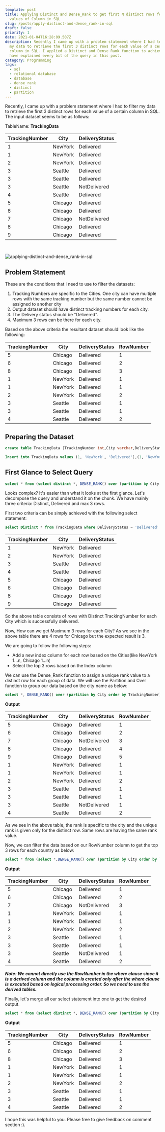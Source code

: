```yaml
---
template: post
title: Applying Distinct and Dense_Rank to get first N distinct rows for each
  values of Column in SQL
slug: /posts/apply-distinct-and-dense_rank-in-sql
draft: false
priority: 1
date: 2021-01-04T16:28:09.507Z
description: Recently I came up with a problem statement where I had to filter
  my data to retrieve the first 3 distinct rows for each value of a certain
  column in SQL. I applied a Distinct and Dense Rank function to achieve this. I
  have explained every bit of the query in this post.
category: Programming
tags:
  - sql
  - relational database
  - database
  - dense_rank
  - distinct
  - partition
---
```

Recently, I came up with a problem statement where I had to filter my data to retrieve the first 3 distinct rows for each value of a certain column in SQL. The input dataset seems to be as follows:

TableName: **TrackingData**

| TrackingNumber | City    | DeliveryStatus |
| -------------- | ------- | -------------- |
| 1              | NewYork | Delivered      |
| 1              | NewYork | Delivered      |
| 2              | NewYork | Delivered      |
| 3              | Seattle | Delivered      |
| 3              | Seattle | Delivered      |
| 3              | Seattle | NotDelivered   |
| 4              | Seattle | Delivered      |
| 5              | Chicago | Delivered      |
| 6              | Chicago | Delivered      |
| 7              | Chicago | NotDelivered   |
| 8              | Chicago | Delivered      |
| 9              | Chicago | Delivered      |
<br/>

![applying-distinct-and-dense_rank-in-sql](/media/optimized-caspar-camille-rubin-fpkvu7rdmco-unsplash.jpg "applying-distinct-and-dense_rank-in-sql  ")

## Problem Statement

These are the conditions that I need to use to filter the datasets:

1. Tracking Numbers are specific to the Cities. One city can have multiple rows with the same tracking number but the same number cannot be assigned to another city 
2. Output dataset should have distinct tracking numbers for each city.
3. The Delivery status should be "Delivered".
4. Maximum 3 rows can be there for each city.

Based on the above criteria the resultant dataset should look like the following:

| TrackingNumber | City    | DeliveryStatus | RowNumber |
| -------------- | ------- | -------------- | --------- |
| 5              | Chicago | Delivered      | 1         |
| 6              | Chicago | Delivered      | 2         |
| 8              | Chicago | Delivered      | 3         |
| 1              | NewYork | Delivered      | 1         |
| 1              | NewYork | Delivered      | 1         |
| 2              | NewYork | Delivered      | 2         |
| 3              | Seattle | Delivered      | 1         |
| 3              | Seattle | Delivered      | 1         |
| 4              | Seattle | Delivered      | 2         |

## Preparing the Dataset

```sql
create table TrackingData (TrackingNumber int,City varchar,DeliveryStatus varchar);
```

```sql
Insert into TrackingData values (1, 'NewYork', 'Delivered'),(1, 'NewYork', 'Delivered'),(2, 'NewYork', 'Delivered'),(3, 'Seattle', 'Delivered'),(3, 'Seattle', 'Delivered'),(3, 'Seattle', 'NotDelivered'),(4, 'Seattle', 'Delivered'),(5, 'Chicago', 'Delivered'),(6, 'Chicago', 'Delivered'),(7, 'Chicago', 'NotDelivered'),(8, 'Chicago', 'Delivered'),(9, 'Chicago', 'Delivered');
```

## First Glance to Select Query

```sql
select * from (select distinct *, DENSE_RANK() over (partition by City order by TrackingNumber) as 'RowNumber' from TrackingData where DeliveryStatus = 'Delivered') as newtable where newtable.RowNumber <=3;
```

Looks complex? It's easier than what it looks at the first glance. Let's decompose the query and understand it on the chunk. We have mainly three criteria: Distinct, Delivered and max 3 rows.

First two criteria can be simply achieved with the following select statement:

```sql
select Distinct * from TrackingData where DeliveryStatus = 'Delivered';
```

| TrackingNumber | City    | DeliveryStatus |
| -------------- | ------- | -------------- |
| 1              | NewYork | Delivered      |
| 2              | NewYork | Delivered      |
| 3              | Seattle | Delivered      |
| 4              | Seattle | Delivered      |
| 5              | Chicago | Delivered      |
| 6              | Chicago | Delivered      |
| 8              | Chicago | Delivered      |
| 9              | Chicago | Delivered      |

So the above table consists of rows with Distinct TrackingNumber for each City which is successfully delivered.

Now, How can we get Maximum 3 rows for each City? As we see in the above table there are 4 rows for Chicago but the expected result is 3.

We are going to follow the following steps:

* Add a new index column for each row based on the Cities(like NewYork 1...n, Chicago 1...n)
* Select the top 3 rows based on the Index column

We can use the Dense_Rank function to assign a unique rank value to a distinct row for each group of data. We will use the Partition and Over function to group our data based on the city name as below:

```sql
select *, DENSE_RANK() over (partition by City order by TrackingNumber) as 'RowNumber' from TrackingData;
```

**Output**

| TrackingNumber | City    | DeliveryStatus | RowNumber |
| -------------- | ------- | -------------- | --------- |
| 5              | Chicago | Delivered      | 1         |
| 6              | Chicago | Delivered      | 2         |
| 7              | Chicago | NotDelivered   | 3         |
| 8              | Chicago | Delivered      | 4         |
| 9              | Chicago | Delivered      | 5         |
| 1              | NewYork | Delivered      | 1         |
| 1              | NewYork | Delivered      | 1         |
| 2              | NewYork | Delivered      | 2         |
| 3              | Seattle | Delivered      | 1         |
| 3              | Seattle | Delivered      | 1         |
| 3              | Seattle | NotDelivered   | 1         |
| 4              | Seattle | Delivered      | 2         |

As we see in the above table, the rank is specific to the city and the unique rank is given only for the distinct row. Same rows are having the same rank value.

Now, we can filter the data based on our RowNumber column to get the top 3 rows for each country as below:

```sql
select * from (select *,DENSE_RANK() over (partition by City order by TrackingNumber) as 'RowNumber' from TrackingData) as newTable where newTable.'RowNumber' <=3;
```

**Output**

| TrackingNumber | City    | DeliveryStatus | RowNumber |
| -------------- | ------- | -------------- | --------- |
| 5              | Chicago | Delivered      | 1         |
| 6              | Chicago | Delivered      | 2         |
| 7              | Chicago | NotDelivered   | 3         |
| 1              | NewYork | Delivered      | 1         |
| 1              | NewYork | Delivered      | 1         |
| 2              | NewYork | Delivered      | 2         |
| 3              | Seattle | Delivered      | 1         |
| 3              | Seattle | Delivered      | 1         |
| 3              | Seattle | NotDelivered   | 1         |
| 4              | Seattle | Delivered      | 2         |



***Note: We cannot directly use the RowNumber in the where clause since it is a derived column and the column is created only after the where clause is executed based on logical processing order. So we need to use the derived tables.***

Finally, let's merge all our select statement into one to get the desired output.

```sql
select * from (select distinct *, DENSE_RANK() over (partition by City order by TrackingNumber) as 'RowNumber' from TrackingData where DeliveryStatus = 'Delivered') as newtable where newtable.RowNumber <=3;
```

**Output**

| TrackingNumber | City    | DeliveryStatus | RowNumber |
| -------------- | ------- | -------------- | --------- |
| 5              | Chicago | Delivered      | 1         |
| 6              | Chicago | Delivered      | 2         |
| 8              | Chicago | Delivered      | 3         |
| 1              | NewYork | Delivered      | 1         |
| 1              | NewYork | Delivered      | 1         |
| 2              | NewYork | Delivered      | 2         |
| 3              | Seattle | Delivered      | 1         |
| 3              | Seattle | Delivered      | 1         |
| 4              | Seattle | Delivered      | 2         |



I hope this was helpful to you. Please free to give feedback on comment section :).